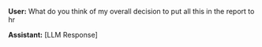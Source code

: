 **User:**
What do you think of my overall decision to put all this in the report to hr

**Assistant:**
[LLM Response]

